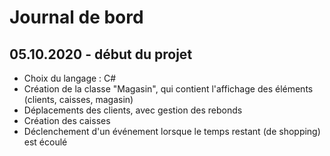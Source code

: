 # Journal de bord

## 05.10.2020 - début du projet

* Choix du langage : C#
* Création de la classe "Magasin", qui contient l'affichage des éléments (clients, caisses, magasin)
* Déplacements des clients, avec gestion des rebonds
* Création des caisses
* Déclenchement d'un événement lorsque le temps restant (de shopping) est écoulé